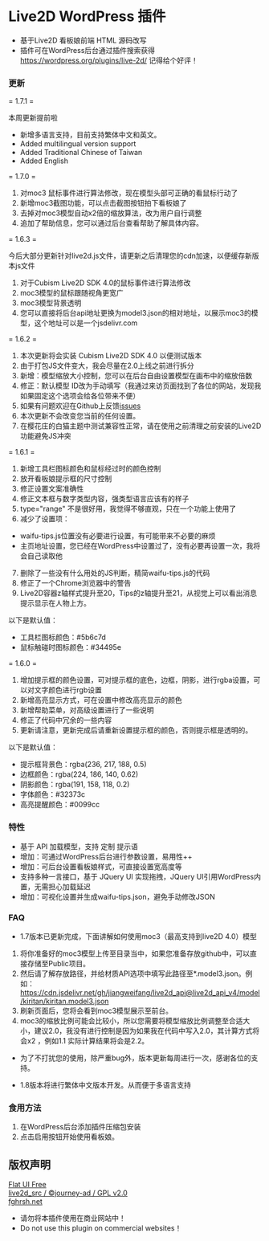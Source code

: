 # Live2D WordPress 插件

- 基于Live2D 看板娘前端 HTML 源码改写
- 插件可在WordPress后台通过插件搜索获得 https://wordpress.org/plugins/live-2d/ 记得给个好评！

### 更新

= 1.7.1 =

本周更新提前啦
- 新增多语言支持，目前支持繁体中文和英文。
- Added multilingual version support
- Added Traditional Chinese of Taiwan
- Added English

= 1.7.0 =

1. 对moc3 鼠标事件进行算法修改，现在模型头部可正确的看鼠标行动了
2. 新增moc3截图功能，可以点击截图按钮拍下看板娘了
3. 去掉对moc3模型自动x2倍的缩放算法，改为用户自行调整
4. 追加了帮助信息，您可以通过后台查看帮助了解具体内容。

= 1.6.3 =

今后大部分更新针对live2d.js文件，请更新之后清理您的cdn加速，以便缓存新版本js文件

1. 对于Cubism Live2D SDK 4.0的鼠标事件进行算法修改
2. moc3模型的鼠标跟随视角更宽广
3. moc3模型背景透明
4. 您可以直接将后台api地址更换为model3.json的相对地址，以展示moc3的模型，这个地址可以是一个jsdelivr.com

= 1.6.2 =

1. 本次更新将会实装 Cubism Live2D SDK 4.0 以便测试版本
2. 由于打包JS文件变大，我会尽量在2.0上线之前进行拆分
3. 新增：模型缩放大小控制，您可以在后台自由设置模型在画布中的缩放倍数
4. 修正：默认模型 ID改为手动填写（我通过来访页面找到了各位的网站，发现我如果固定这个选项会给各位带来不便）
5. 如果有问题欢迎在Github上反馈[issues](https://github.com/jiangweifang/wp-live2d/issues)
6. 本次更新不会改变您当前的任何设置。
7. 在樱花庄的白猫主题中测试兼容性正常，请在使用之前清理之前安装的Live2D功能避免JS冲突

= 1.6.1 =

1. 新增工具栏图标颜色和鼠标经过时的颜色控制
2. 放开看板娘提示框的尺寸控制
3. 修正设置文案准确性
4. 修正文本框与数字类型内容，强类型语言应该有的样子
5. type="range" 不是很好用，我觉得不够直观，只在一个功能上使用了
6. 减少了设置项：
- waifu-tips.js位置没有必要进行设置，有可能带来不必要的麻烦
- 主页地址设置，您已经在WordPress中设置过了，没有必要再设置一次，我将会自己读取他
7. 删除了一些没有什么用处的JS判断，精简waifu-tips.js的代码
8. 修正了一个Chrome浏览器中的警告
9. Live2D容器z轴样式提升至20，Tips的z轴提升至21，从视觉上可以看出消息提示显示在人物上方。

以下是默认值：
- 工具栏图标颜色：#5b6c7d
- 鼠标触碰时图标颜色：#34495e

= 1.6.0 =

1. 增加提示框的颜色设置，可对提示框的底色，边框，阴影，进行rgba设置，可以对文字颜色进行rgb设置
2. 新增高亮显示方式，可在设置中修改高亮显示的颜色
3. 新增帮助菜单，对高级设置进行了一些说明
4. 修正了代码中冗余的一些内容
5. 更新请注意，更新完成后请重新设置提示框的颜色，否则提示框是透明的。

以下是默认值：
- 提示框背景色：rgba(236, 217, 188, 0.5)
- 边框颜色：rgba(224, 186, 140, 0.62)
- 阴影颜色：rgba(191, 158, 118, 0.2)
- 字体颜色：#32373c
- 高亮提醒颜色：#0099cc

### 特性

- 基于 API 加载模型，支持 定制 提示语
- 增加：可通过WordPress后台进行参数设置，易用性++
- 增加：可后台设置看板娘样式，可直接设置宽高度等
- 支持多种一言接口，基于 JQuery UI 实现拖拽，JQuery UI引用WordPress内置，无需担心加载延迟
- 增加：可视化设置并生成waifu-tips.json，避免手动修改JSON

### FAQ

- 1.7版本已更新完成，下面讲解如何使用moc3（最高支持到live2D 4.0）模型
1. 将你准备好的moc3模型上传至目录当中，如果您准备存放github中，可以直接存储至Public项目。
2. 然后请了解存放路径，并给材质API选项中填写此路径至*.model3.json。例如：https://cdn.jsdelivr.net/gh/jiangweifang/live2d_api@live2d_api_v4/model/kiritan/kiritan.model3.json
3. 刷新页面后，您将会看到moc3模型展示至前台。
4. moc3的缩放比例可能会比较小，所以您需要将模型缩放比例调整至合适大小，建议2.0，我没有进行控制是因为如果我在代码中写入2.0，其计算方式将会x2 ，例如1.1 实际计算结果将会是2.2。

- 为了不打扰您的使用，除严重bug外，版本更新每周进行一次，感谢各位的支持。

- 1.8版本将进行繁体中文版本开发。从而便于多语言支持

### 食用方法

1. 在WordPress后台添加插件压缩包安装
2. 点击启用按钮开始使用看板娘。


## 版权声明

[Flat UI Free][1]  
[live2d_src / ©journey-ad / GPL v2.0][2]  
[fghrsh.net][3]  

  [1]: https://designmodo.com/flat-free/ "Flat UI Free"
  [2]: https://github.com/journey-ad/live2d_src "基于 #fea64e4 的修改版"
  [3]: https://www.fghrsh.net/post/123.html "fghrsh.net"
  
- 请勿将本插件使用在商业网站中！
- Do not use this plugin on commercial websites！
